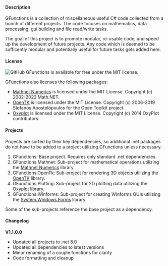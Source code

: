 #### Description

GFunctions is a collection of miscellaneous useful C# code collected from a bunch of different projects. The code focuses on mathematics, data processing, gui building and file read/write tasks.

The goal of this project is to promote modular, re-usable code, and speed up the development of future projects. Any code which is deemed to be sufficently modular and potentially useful for future tasks gets added here.

#### License 

![GitHub](https://img.shields.io/github/license/Grahmification/GFunctions) GFunctions is available for free under the MIT license.

GFunctions also licenses the following packages:
- [Mathnet Numerics](https://numerics.mathdotnet.com/) is licensed under the MIT License. Copyright (c) 2002-2022 Math.NET.
- [OpenTK](https://opentk.net/) is licensed under the MIT License. Copyright (c) 2006-2019 Stefanos Apostolopoulos for the Open Toolkit project.
- [Oxyplot](https://oxyplot.github.io/) is licensed under the MIT License. Copyright (c) 2014 OxyPlot contributors.

#### Projects

Projects are sorted by their key dependencies, so additional .net packages do not have to be added to a project utilizing GFunctions unless necessary. 

1. GFunctions: Base project. Requires only standard .net dependencies.
1. GFunctions.Mathnet: Sub-project for mathematical operations utilizing the [Mathnet Numerics](https://numerics.mathdotnet.com/) library.
2. GFunctions.OpenTk: Sub-project for rendering 3D objects utilizing the [OpenTK](https://opentk.net/) library.
3. GFunctions.Plotting: Sub-project for 2D plotting data utilizing the [Oxyplot](https://oxyplot.github.io/) library.
4. GFunctions.Winforms: Sub-project for creating Winforms GUIs utilizing the [System.Windows.Forms](https://en.wikipedia.org/wiki/Windows_Forms) library.

Some of the sub-projects reference the base project as a dependency.

#### Changelog

**V1.1.0.0**
- Updated all projects to .net 8.0
- Updated all dependencies to latest versions
- Minor renaming of a couple functions for clarity
- Code formatting and cleanup